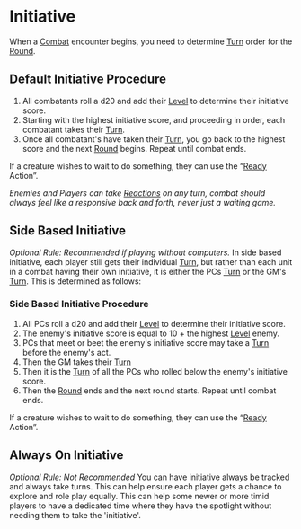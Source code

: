 # Initiative

When a [Combat](Combat.md) encounter begins, you need to determine [Turn](Turn.md) order for the [Round](Round.md).
## Default Initiative Procedure
1. All combatants roll a d20 and add their [Level](../Player%20Characters/Derived%20Statistics/Level.md) to determine their initiative score. 
2. Starting with the highest initiative score, and proceeding in order, each combatant takes their [Turn](Turn.md). 
3. Once all combatant's have taken their [Turn](Turn.md), you go back to the highest score and the next [Round](Round.md) begins. Repeat until combat ends.

If a creature wishes to wait to do something, they can use the “[Ready](Reaction.md#Ready) Action”.

*Enemies and Players can take [Reactions](Reaction.md) on any turn, combat should always feel like a responsive back and forth, never just a waiting game.*
## Side Based Initiative
*Optional Rule: Recommended if playing without computers.*
In side based initiative, each player still gets their individual [Turn](Turn.md), but rather than each unit in a combat having their own initiative, it is either the PCs [Turn](Turn.md) or the GM's [Turn](Turn.md). This is determined as follows:
### Side Based Initiative Procedure
1. All PCs roll a d20 and add their [Level](../Player%20Characters/Derived%20Statistics/Level.md) to determine their initiative score. 
2. The enemy's initiative score is equal to 10 + the highest [Level](../Player%20Characters/Derived%20Statistics/Level.md) enemy. 
3. PCs that meet or beet the enemy's initiative score may take a [Turn](Turn.md) before the enemy's act.
4. Then the GM takes their [Turn](Turn.md)
5. Then it is the [Turn](Turn.md) of all the PCs who rolled below the enemy's initiative score. 
6. Then the [Round](Round.md) ends and the next round starts. Repeat until combat ends.

If a creature wishes to wait to do something, they can use the “[Ready](Reaction.md#Ready) Action”.
## Always On Initiative
*Optional Rule: Not Recommended*
You can have initiative always be tracked and always take turns. This can help ensure each player gets a chance to explore and role play equally. This can help some newer or more timid players to have a dedicated time where they have the spotlight without needing them to take the 'initiative'.